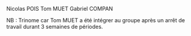 Nicolas POIS
Tom MUET
Gabriel COMPAN

NB : Trinome car Tom MUET a été intégrer au groupe après un arrêt de travail durant 3 semaines de périodes.
